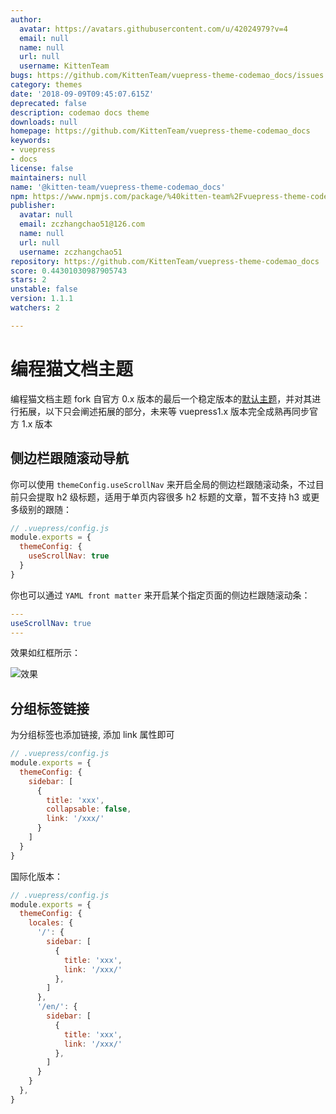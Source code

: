 ```yaml
---
author:
  avatar: https://avatars.githubusercontent.com/u/42024979?v=4
  email: null
  name: null
  url: null
  username: KittenTeam
bugs: https://github.com/KittenTeam/vuepress-theme-codemao_docs/issues
category: themes
date: '2018-09-09T09:45:07.615Z'
deprecated: false
description: codemao docs theme
downloads: null
homepage: https://github.com/KittenTeam/vuepress-theme-codemao_docs
keywords:
- vuepress
- docs
license: false
maintainers: null
name: '@kitten-team/vuepress-theme-codemao_docs'
npm: https://www.npmjs.com/package/%40kitten-team%2Fvuepress-theme-codemao_docs
publisher:
  avatar: null
  email: zczhangchao51@126.com
  name: null
  url: null
  username: zczhangchao51
repository: https://github.com/KittenTeam/vuepress-theme-codemao_docs
score: 0.44301030987905743
stars: 2
unstable: false
version: 1.1.1
watchers: 2

---
```


# 编程猫文档主题

编程猫文档主题 fork 自官方 0.x 版本的最后一个稳定版本的[默认主题](https://v0.vuepress.vuejs.org/zh/default-theme-config/)，并对其进行拓展，以下只会阐述拓展的部分，未来等 vuepress1.x 版本完全成熟再同步官方 1.x 版本

## 侧边栏跟随滚动导航

你可以使用 `themeConfig.useScrollNav` 来开启全局的侧边栏跟随滚动条，不过目前只会提取 h2 级标题，适用于单页内容很多 h2 标题的文章，暂不支持 h3 或更多级别的跟随：

```js
// .vuepress/config.js
module.exports = {
  themeConfig: {
    useScrollNav: true
  }
}
```

你也可以通过 `YAML front matter` 来开启某个指定页面的侧边栏跟随滚动条：

```yaml
---
useScrollNav: true
---

```

效果如红框所示：

![效果](./images/useScrollNav.jpg)

## 分组标签链接

为分组标签也添加链接, 添加 link 属性即可

```js
// .vuepress/config.js
module.exports = {
  themeConfig: {
    sidebar: [
      {
        title: 'xxx',
        collapsable: false,
        link: '/xxx/'
      }
    ]
  }
}
```

国际化版本：

```js
// .vuepress/config.js
module.exports = {
  themeConfig: {
    locales: {
      '/': {
        sidebar: [
          {
            title: 'xxx',
            link: '/xxx/'
          },
        ]
      },
      '/en/': {
        sidebar: [
          {
            title: 'xxx',
            link: '/xxx/'
          },
        ]
      }
    }
  },
}
```
